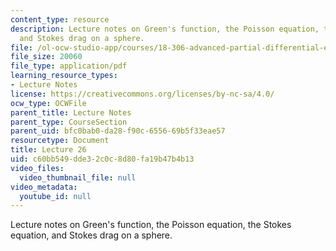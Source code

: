 ```yaml
---
content_type: resource
description: Lecture notes on Green's function, the Poisson equation, the Stokes equation,
  and Stokes drag on a sphere.
file: /ol-ocw-studio-app/courses/18-306-advanced-partial-differential-equations-with-applications-fall-2009/c60bb549dde32c0c8d80fa19b47b4b13_MIT18_306f09_lec26.pdf
file_size: 20060
file_type: application/pdf
learning_resource_types:
- Lecture Notes
license: https://creativecommons.org/licenses/by-nc-sa/4.0/
ocw_type: OCWFile
parent_title: Lecture Notes
parent_type: CourseSection
parent_uid: bfc0bab0-da28-f90c-6556-69b5f33eae57
resourcetype: Document
title: Lecture 26
uid: c60bb549-dde3-2c0c-8d80-fa19b47b4b13
video_files:
  video_thumbnail_file: null
video_metadata:
  youtube_id: null
---
```

Lecture notes on Green's function, the Poisson equation, the Stokes equation, and Stokes drag on a sphere.